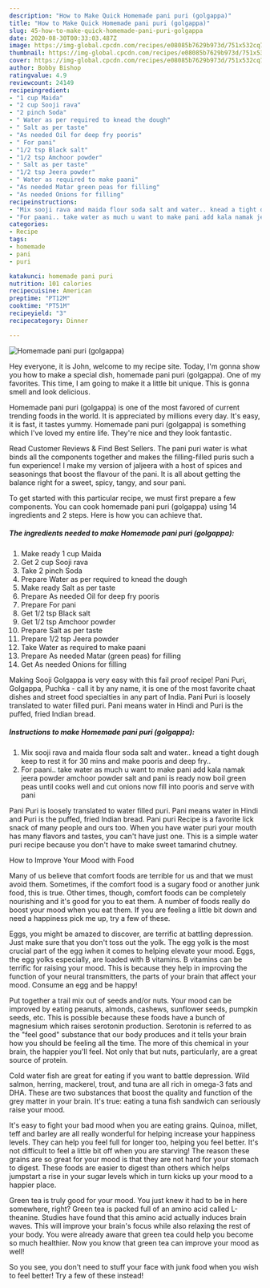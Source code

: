 ```yaml
---
description: "How to Make Quick Homemade pani puri (golgappa)"
title: "How to Make Quick Homemade pani puri (golgappa)"
slug: 45-how-to-make-quick-homemade-pani-puri-golgappa
date: 2020-08-30T00:33:03.487Z
image: https://img-global.cpcdn.com/recipes/e08085b7629b973d/751x532cq70/homemade-pani-puri-golgappa-recipe-main-photo.jpg
thumbnail: https://img-global.cpcdn.com/recipes/e08085b7629b973d/751x532cq70/homemade-pani-puri-golgappa-recipe-main-photo.jpg
cover: https://img-global.cpcdn.com/recipes/e08085b7629b973d/751x532cq70/homemade-pani-puri-golgappa-recipe-main-photo.jpg
author: Bobby Bishop
ratingvalue: 4.9
reviewcount: 24149
recipeingredient:
- "1 cup Maida"
- "2 cup Sooji rava"
- "2 pinch Soda"
- " Water as per required to knead the dough"
- " Salt as per taste"
- "As needed Oil for deep fry pooris"
- " For pani"
- "1/2 tsp Black salt"
- "1/2 tsp Amchoor powder"
- " Salt as per taste"
- "1/2 tsp Jeera powder"
- " Water as required to make paani"
- "As needed Matar green peas for filling"
- "As needed Onions for filling"
recipeinstructions:
- "Mix sooji rava and maida flour soda salt and water.. knead a tight dough keep to rest it for 30 mins and make pooris and deep fry.."
- "For paani.. take water as much u want to make pani add kala namak jeera powder amchoor powder salt and pani is ready now boil green peas until cooks well and cut onions now fill into pooris and serve with pani"
categories:
- Recipe
tags:
- homemade
- pani
- puri

katakunci: homemade pani puri 
nutrition: 101 calories
recipecuisine: American
preptime: "PT12M"
cooktime: "PT51M"
recipeyield: "3"
recipecategory: Dinner

---
```



![Homemade pani puri (golgappa)](https://img-global.cpcdn.com/recipes/e08085b7629b973d/751x532cq70/homemade-pani-puri-golgappa-recipe-main-photo.jpg)

Hey everyone, it is John, welcome to my recipe site. Today, I'm gonna show you how to make a special dish, homemade pani puri (golgappa). One of my favorites. This time, I am going to make it a little bit unique. This is gonna smell and look delicious.

Homemade pani puri (golgappa) is one of the most favored of current trending foods in the world. It is appreciated by millions every day. It's easy, it is fast, it tastes yummy. Homemade pani puri (golgappa) is something which I've loved my entire life. They're nice and they look fantastic.

Read Customer Reviews &amp; Find Best Sellers. The pani puri water is what binds all the components together and makes the filling-filled puris such a fun experience! I make my version of jaljeera with a host of spices and seasonings that boost the flavour of the pani. It is all about getting the balance right for a sweet, spicy, tangy, and sour pani.


To get started with this particular recipe, we must first prepare a few components. You can cook homemade pani puri (golgappa) using 14 ingredients and 2 steps. Here is how you can achieve that.

<!--inarticleads1-->

##### The ingredients needed to make Homemade pani puri (golgappa):

1. Make ready 1 cup Maida
1. Get 2 cup Sooji rava
1. Take 2 pinch Soda
1. Prepare  Water as per required to knead the dough
1. Make ready  Salt as per taste
1. Prepare As needed Oil for deep fry pooris
1. Prepare  For pani
1. Get 1/2 tsp Black salt
1. Get 1/2 tsp Amchoor powder
1. Prepare  Salt as per taste
1. Prepare 1/2 tsp Jeera powder
1. Take  Water as required to make paani
1. Prepare As needed Matar (green peas) for filling
1. Get As needed Onions for filling


Making Sooji Golgappa is very easy with this fail proof recipe! Pani Puri, Golgappa, Puchka - call it by any name, it is one of the most favorite chaat dishes and street food specialties in any part of India. Pani Puri is loosely translated to water filled puri. Pani means water in Hindi and Puri is the puffed, fried Indian bread. 

<!--inarticleads2-->

##### Instructions to make Homemade pani puri (golgappa):

1. Mix sooji rava and maida flour soda salt and water.. knead a tight dough keep to rest it for 30 mins and make pooris and deep fry..
1. For paani.. take water as much u want to make pani add kala namak jeera powder amchoor powder salt and pani is ready now boil green peas until cooks well and cut onions now fill into pooris and serve with pani


Pani Puri is loosely translated to water filled puri. Pani means water in Hindi and Puri is the puffed, fried Indian bread. Pani puri Recipe is a favorite lick snack of many people and ours too. When you have water puri your mouth has many flavors and tastes, you can&#39;t have just one. This is a simple water puri recipe because you don&#39;t have to make sweet tamarind chutney. 

How to Improve Your Mood with Food


Many of us believe that comfort foods are terrible for us and that we must avoid them. Sometimes, if the comfort food is a sugary food or another junk food, this is true. Other times, though, comfort foods can be completely nourishing and it's good for you to eat them. A number of foods really do boost your mood when you eat them. If you are feeling a little bit down and need a happiness pick me up, try a few of these.

Eggs, you might be amazed to discover, are terrific at battling depression. Just make sure that you don't toss out the yolk. The egg yolk is the most crucial part of the egg iwhen it comes to helping elevate your mood. Eggs, the egg yolks especially, are loaded with B vitamins. B vitamins can be terrific for raising your mood. This is because they help in improving the function of your neural transmitters, the parts of your brain that affect your mood. Consume an egg and be happy!

Put together a trail mix out of seeds and/or nuts. Your mood can be improved by eating peanuts, almonds, cashews, sunflower seeds, pumpkin seeds, etc. This is possible because these foods have a bunch of magnesium which raises serotonin production. Serotonin is referred to as the "feel good" substance that our body produces and it tells your brain how you should be feeling all the time. The more of this chemical in your brain, the happier you'll feel. Not only that but nuts, particularly, are a great source of protein.

Cold water fish are great for eating if you want to battle depression. Wild salmon, herring, mackerel, trout, and tuna are all rich in omega-3 fats and DHA. These are two substances that boost the quality and function of the grey matter in your brain. It's true: eating a tuna fish sandwich can seriously raise your mood. 

It's easy to fight your bad mood when you are eating grains. Quinoa, millet, teff and barley are all really wonderful for helping increase your happiness levels. They can help you feel full for longer too, helping you feel better. It's not difficult to feel a little bit off when you are starving! The reason these grains are so great for your mood is that they are not hard for your stomach to digest. These foods are easier to digest than others which helps jumpstart a rise in your sugar levels which in turn kicks up your mood to a happier place.

Green tea is truly good for your mood. You just knew it had to be in here somewhere, right? Green tea is packed full of an amino acid called L-theanine. Studies have found that this amino acid actually induces brain waves. This will improve your brain's focus while also relaxing the rest of your body. You were already aware that green tea could help you become so much healthier. Now you know that green tea can improve your mood as well!

So you see, you don't need to stuff your face with junk food when you wish to feel better! Try a few of these instead!

